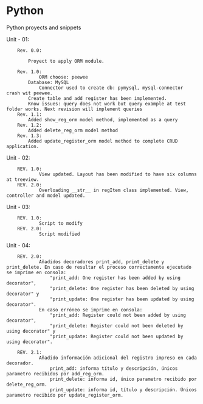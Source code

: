 # Python

Python proyects and snippets

Unit - 01:

    	Rev. 0.0:

    		Proyect to apply ORM module.

    	Rev. 1.0:
    	        ORM choose: peewee
    		Database: MySQL
           		Connector used to create db: pymysql, mysql-connector crash wit peewee.
    		Create table and add register has been implemented.
    		Know issues: query does not work but query example at test folder works. Next revision will implement queries
    	Rev. 1.1:
    		Added show_reg_orm model method, implemented as a query
    	Rev. 1.2:
    		Added delete_reg_orm model method
    	Rev. 1.3:
    		Added update_register_orm model method to complete CRUD application.

Unit - 02:

    	REV. 1.0:
    			View updated. Layout has been modified to have six columns at treeview.
    	REV. 2.0:
                Overloading __str__ in regItem class implemented. View, controller and model updated.

Unit - 03:

    	REV. 1.0:
    			Script to modify
    	REV. 2.0:
                Script modified
                
                
Unit - 04:

    	REV. 2.0:
                Añadidos decoradores print_add, print_delete y print_delete. En caso de resultar el proceso correctamente ejecutado se imprime en consola:
                    "print_add: One register has been added by using decorator", 
                    "print_delete: One register has been deleted by using decorator" y 
                    "print_update: One register has been updated by using decorator". 
                En caso erróneo se imprime en consola: 
                    "print_add: Register could not been added by using decorator", 
                    "print_delete: Register could not been deleted by using decorator" y 
                    "print_update: Register could not been updated by using decorator".

    	REV. 2.1:
    	        Añadido información adicional del registro impreso en cada decorador.
    	            print_add: informa título y descripción, únicos parametro recibidos por add_reg_orm.
    	            print_delete: informa id, único parametro recibido por delete_reg_orm.
    	            print_update: informa id, título y descripción. Únicos parametro recibido por update_register_orm.